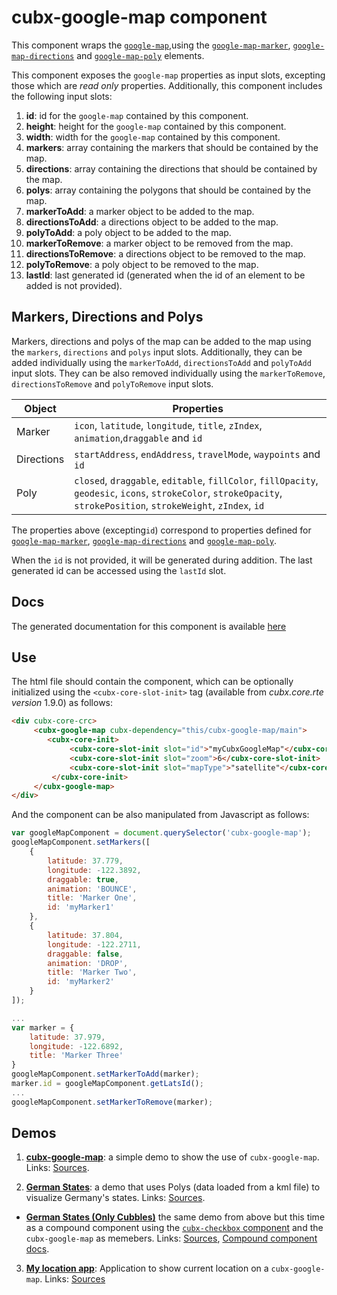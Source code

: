 # cubx-google-map component
This component wraps the [`google-map`](https://elements.polymer-project.org/elements/google-map),using the [`google-map-marker`](https://elements.polymer-project.org/elements/google-map?active=google-map-marker),
[`google-map-directions`](https://elements.polymer-project.org/elements/google-map?active=google-map-directions) and [`google-map-poly`](https://github.com/GoogleWebComponents/google-map/blob/master/google-map-poly.html) elements. 

This component exposes the `google-map` properties as input slots, excepting those which are _read only_ properties. Additionally,
this component includes the following input slots: 

1. **id**: id for the `google-map` contained by this component.
2. **height**: height for the `google-map` contained by this component.
3. **width**: width for the `google-map` contained by this component.
4. **markers**: array containing the markers that should be contained by the map.
5. **directions**: array containing the directions that should be contained by the map.
6. **polys**: array containing the polygons that should be contained by the map.
7. **markerToAdd**: a marker object to be added to the map.
8. **directionsToAdd**: a directions object to be added to the map.
9. **polyToAdd**: a poly object to be added to the map.
10. **markerToRemove**: a marker object to be removed from the map.
11. **directionsToRemove**: a directions object to be removed to the map.
12. **polyToRemove**: a poly object to be removed to the map.
13. **lastId**: last generated id (generated when the id of an element to be added is not provided).

## Markers, Directions and Polys
Markers, directions and polys of the map can be added to the map using the `markers`, `directions` and `polys` input slots. Additionally, they can be added individually using the `markerToAdd`, `directionsToAdd` and `polyToAdd` input slots. They can be also removed individually using the `markerToRemove`, `directionsToRemove` and `polyToRemove` input slots. 

| Object     | Properties                                                                                                                                                           |
|------------|----------------------------------------------------------------------------------------------------------------------------------------------------------------------|
| Marker     | `icon`, `latitude`, `longitude`, `title`, `zIndex`, `animation`,`draggable` and `id`                                                                                 |
| Directions | `startAddress`, `endAddress`, `travelMode`, `waypoints` and `id`                                                                                                     |
| Poly       | `closed`, `draggable`, `editable`, `fillColor`, `fillOpacity`, `geodesic`, `icons`, `strokeColor`, `strokeOpacity`, `strokePosition`, `strokeWeight`, `zIndex`, `id` |

The properties above (excepting`id`) correspond to properties defined for [`google-map-marker`](https://elements.polymer-project.org/elements/google-map?active=google-map-marker),
[`google-map-directions`](https://elements.polymer-project.org/elements/google-map?active=google-map-directions) and
[`google-map-poly`](https://github.com/GoogleWebComponents/google-map/blob/master/google-map-poly.html). 

When the `id` is not provided, it will be generated during addition. The last generated id can be accessed using the `lastId` slot.

## Docs
The generated documentation for this component is available [here](https://cubbles.world/sandbox/com.incowia.cubx-google-map@1.0.0-SNAPSHOT/cubx-google-map/docs/index.html)

## Use
The html file should contain the component, which can be optionally initialized using the `<cubx-core-slot-init>` tag (available from 
_cubx.core.rte version_ 1.9.0) as follows:

```html
<div cubx-core-crc>
     <cubx-google-map cubx-dependency="this/cubx-google-map/main">
        <cubx-core-init>
             <cubx-core-slot-init slot="id">"myCubxGoogleMap"</cubx-core-slot-init>
             <cubx-core-slot-init slot="zoom">6</cubx-core-slot-init>
             <cubx-core-slot-init slot="mapType">"satellite"</cubx-core-slot-init>
         </cubx-core-init>
     </cubx-google-map>
</div>
```

And the component can be also manipulated from Javascript as follows:

```javascript
var googleMapComponent = document.querySelector('cubx-google-map');
googleMapComponent.setMarkers([
	{
		latitude: 37.779,
		longitude: -122.3892,
		draggable: true,
		animation: 'BOUNCE',
		title: 'Marker One',
		id: 'myMarker1'
	},
	{
		latitude: 37.804,
		longitude: -122.2711,
		draggable: false,
		animation: 'DROP',
		title: 'Marker Two',
		id: 'myMarker2'
	}
]);

...
var marker = {
    latitude: 37.979,
    longitude: -122.6892,
    title: 'Marker Three'
}
googleMapComponent.setMarkerToAdd(marker);
marker.id = googleMapComponent.getLatsId();
...
googleMapComponent.setMarkerToRemove(marker);
```

## Demos
1. [**cubx-google-map**](https://cubbles.world/sandbox/com.incowia.cubx-google-map@1.0.0-SNAPSHOT/cubx-google-map/demo/index.html): 
a simple demo to show the use of `cubx-google-map`. Links: 
[Sources](https://github.com/iCubbles/cubx-polymer-elements/blob/master/webpackages/com.incowia.cubx-google-map/cubx-google-map/demo/index.html).

2. [**German States**](https://cubbles.world/sandbox/com.incowia.cubx-google-map@1.0.0-SNAPSHOT/cubx-google-map/germanStatesDemo/index.html): a demo that uses Polys (data loaded from a kml file) to visualize Germany's states. 
Links: [Sources](https://github.com/iCubbles/cubx-polymer-elements/blob/master/webpackages/com.incowia.cubx-google-map/cubx-google-map/germanStatesDemo/index.html).

 * [**German States (Only Cubbles)**](https://cubbles.world/sandbox/com.incowia.demo.cubx-polymer-elements-demos@0.1.0-SNAPSHOT/german-states/demo/index.html) the same demo from above but this time as a compound component using the [`cubx-checkbox` component](https://github.com/iCubbles/base-html-components) and the `cubx-google-map` as memebers. Links: [Sources](https://github.com/iCubbles/cubx-polymer-elements-demos/tree/master/webpackages/com.incowia.demo.cubx-polymer-elements-demos), [Compound component docs](https://cubbles.world/sandbox/com.incowia.demo.cubx-polymer-elements-demos@0.1.0-SNAPSHOT/german-states/docs/index.html).

3. [**My location app**](https://cubbles.world/sandbox/com.incowia.demo.cubx-polymer-elements-demos@0.1.0-SNAPSHOT/my-location/index.html): Application to show current location on a `cubx-google-map`. Links: [Sources](https://github.com/iCubbles/cubx-polymer-elements-demos/tree/master/webpackages/com.incowia.demo.cubx-polymer-elements-demos)
